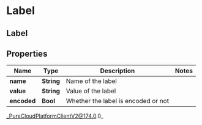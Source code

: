 # Label

## Label

## Properties

|Name | Type | Description | Notes|
|------------ | ------------- | ------------- | -------------|
| **name** | **String** | Name of the label | |
| **value** | **String** | Value of the label | |
| **encoded** | **Bool** | Whether the label is encoded or not | |



_PureCloudPlatformClientV2@174.0.0_
